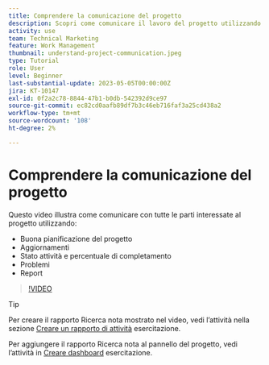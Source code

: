 ```yaml
---
title: Comprendere la comunicazione del progetto
description: Scopri come comunicare il lavoro del progetto utilizzando una buona pianificazione, aggiornamenti, stato delle attività, percentuale di completamento, problemi e rapporti.
activity: use
team: Technical Marketing
feature: Work Management
thumbnail: understand-project-communication.jpeg
type: Tutorial
role: User
level: Beginner
last-substantial-update: 2023-05-05T00:00:00Z
jira: KT-10147
exl-id: 0f2a2c78-8844-47b1-b0db-542392d9ce97
source-git-commit: ec82cd0aafb89df7b3c46eb716faf3a25cd438a2
workflow-type: tm+mt
source-wordcount: '108'
ht-degree: 2%

---
```


# Comprendere la comunicazione del progetto

Questo video illustra come comunicare con tutte le parti interessate al progetto utilizzando:

* Buona pianificazione del progetto
* Aggiornamenti
* Stato attività e percentuale di completamento
* Problemi
* Report

>[!VIDEO](https://video.tv.adobe.com/v/3419150/?quality=12&learn=on)

>[!TIP]
>
>Per creare il rapporto Ricerca nota mostrato nel video, vedi l’attività nella sezione [Creare un rapporto di attività](https://experienceleague.adobe.com/docs/workfront-learn/tutorials-workfront/reporting/basic-reporting/create-a-task-report.html?lang=en) esercitazione.
>
>Per aggiungere il rapporto Ricerca nota al pannello del progetto, vedi l’attività in [Creare dashboard](https://experienceleague.adobe.com/docs/workfront-learn/tutorials-workfront/reporting/basic-reporting/create-dashboards.html?lang=en) esercitazione.
